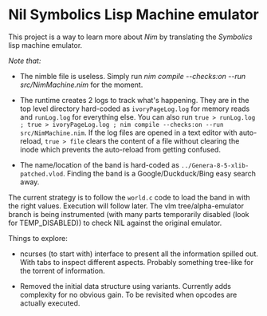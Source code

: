 
# Nil Symbolics Lisp Machine emulator

This project is a way to learn more about _Nim_ by translating the _Symbolics_ lisp machine emulator.

*Note that:*

- The nimble file is useless. Simply run *nim compile --checks:on --run src/NimMachine.nim* for the moment.

- The runtime creates 2 logs to track what's happening. They are in the top level directory hard-coded as ``ivoryPageLog.log`` for memory reads and ``runLog.log`` for everything else. You can also run ``true > runLog.log ; true > ivoryPageLog.log ; nim compile --checks:on --run src/NimMachine.nim``. If the log files are opened in a text editor with auto-reload, ``true > file`` clears the content of a file without clearing the inode which prevents the auto-reload from getting confused.

- The name/location of the band is hard-coded as ``../Genera-8-5-xlib-patched.vlod``. Finding the band is a Google/Duckduck/Bing easy search away.

The current strategy is to follow the ``world.c`` code to load the band in with the right values. Execution will follow later. The vlm tree/alpha-emulator branch is being instrumented (with many parts temporarily disabled (look for TEMP_DISABLED)) to check NIL against the original emulator.

Things to explore:

- ncurses (to start with) interface to present all the information spilled out. With tabs to inspect different aspects. Probably something tree-like for the torrent of information.

- Removed the initial data structure using variants. Currently adds complexity for no obvious gain. To be revisited when opcodes are actually executed.
